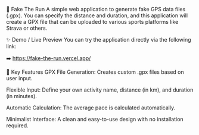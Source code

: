 🏃 Fake The Run
A simple web application to generate fake GPS data files (.gpx). You can specify the distance and duration, and this application will create a GPX file that can be uploaded to various sports platforms like Strava or others.

✨ Demo / Live Preview
You can try the application directly via the following link:

➡️ https://fake-the-run.vercel.app/


🚀 Key Features
GPX File Generation: Creates custom .gpx files based on user input.

Flexible Input: Define your own activity name, distance (in km), and duration (in minutes).

Automatic Calculation: The average pace is calculated automatically.

Minimalist Interface: A clean and easy-to-use design with no installation required.
